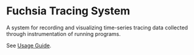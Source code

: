 # Fuchsia Tracing System

A system for recording and visualizing time-series tracing data collected
through instrumentation of running programs.

See [Usage Guide](docs/usage_guide.md).
